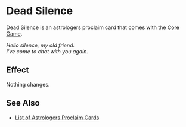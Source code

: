 # Dead Silence

Dead Silence is an astrologers proclaim card that comes with the [Core Game](../content.md).

*Hello silence, my old friend.<br>I've come to chat with you again.*


## Effect

Nothing changes.


## See Also

- [List of Astrologers Proclaim Cards](../astrologers_proclaim.md)
